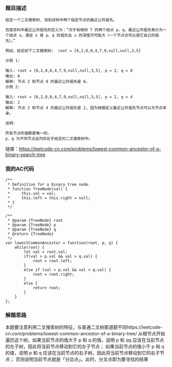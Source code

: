### 题目描述
```
给定一个二叉搜索树, 找到该树中两个指定节点的最近公共祖先。

百度百科中最近公共祖先的定义为：“对于有根树 T 的两个结点 p、q，最近公共祖先表示为一个结点 x，满足 x 是 p、q 的祖先且 x 的深度尽可能大（一个节点也可以是它自己的祖先）。”

例如，给定如下二叉搜索树:  root = [6,2,8,0,4,7,9,null,null,3,5]

示例 1:

输入: root = [6,2,8,0,4,7,9,null,null,3,5], p = 2, q = 8
输出: 6 
解释: 节点 2 和节点 8 的最近公共祖先是 6。
示例 2:

输入: root = [6,2,8,0,4,7,9,null,null,3,5], p = 2, q = 4
输出: 2
解释: 节点 2 和节点 4 的最近公共祖先是 2, 因为根据定义最近公共祖先节点可以为节点本身。

说明:

所有节点的值都是唯一的。
p、q 为不同节点且均存在于给定的二叉搜索树中。

```
链接：https://leetcode-cn.com/problems/lowest-common-ancestor-of-a-binary-search-tree


### 我的AC代码
```
/**
 * Definition for a binary tree node.
 * function TreeNode(val) {
 *     this.val = val;
 *     this.left = this.right = null;
 * }
 */

/**
 * @param {TreeNode} root
 * @param {TreeNode} p
 * @param {TreeNode} q
 * @return {TreeNode}
 */
var lowestCommonAncestor = function(root, p, q) {
    while(root) {
        let val = root.val;
        if(val > p.val && val > q.val) {
            root = root.left;
        }
        else if (val < p.val && val < q.val) {
            root = root.right;
        }
        else {
            return root;
        }
    }
};
```

### 解题思路
本题要注意利用二叉搜索树的特征，与普通二叉树那道题不同https://leetcode-cn.com/problems/lowest-common-ancestor-of-a-binary-tree/
从根节点开始遍历这个树，如果当前节点的值大于 p 和 q 的值，说明 p 和 qq 应该在当前节点的左子树，因此将当前节点移动到它的左子节点；
如果当前节点的值小于 p 和 q 的值，说明 p 和 q 应该在当前节点的右子树，因此将当前节点移动到它的右子节点；
否则说明当前节点就是「分岔点」。此时，分叉点即为要寻找的结果
